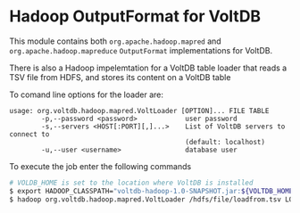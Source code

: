 Hadoop OutputFormat for VoltDB
==============================
This module contains both `org.apache.hadoop.mapred` and `org.apache.hadoop.mapreduce` `OutputFormat` 
implementations for VoltDB. 

There is also a Hadoop impelemtation for a VoltDB table loader that reads a TSV file from HDFS, and stores its
content on a VoltDB table

To comand line options for the loader are:
```
usage: org.voltdb.hadoop.mapred.VoltLoader [OPTION]... FILE TABLE
        -p,--password <password>            user password
        -s,--servers <HOST[:PORT][,]...>    List of VoltDB servers to connect to
                                            (default: localhost)
        -u,--user <username>                database user
```
To execute the job enter the following commands
```bash
# VOLDB_HOME is set to the location where VoltDB is installed
$ export HADOOP_CLASSPATH="voltdb-hadoop-1.0-SNAPSHOT.jar:${VOLTDB_HOME}/voltdb/voltdbclient-4.9.jar"
$ hadoop org.voltdb.hadoop.mapred.VoltLoader /hdfs/file/loadfrom.tsv LOAD_TO_TABLE --servers HOST1,HOST2
```
